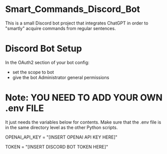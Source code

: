 # Smart_Commands_Discord_Bot
 This is a small Discord bot project that integrates ChatGPT in order to "smartly" acquire commands from regular sentences.

# Discord Bot Setup
In the OAuth2 section of your bot config:
 - set the scope to bot
 - give the bot Administrator general permissions

# Note: YOU NEED TO ADD YOUR OWN .env FILE
It just needs the variables below for contents. Make sure that the .env file is in the same directory level as the other Python scripts.

OPENAI_API_KEY = "[INSERT OPENAI API KEY HERE]"

TOKEN = "[INSERT DISCORD BOT TOKEN HERE]"
